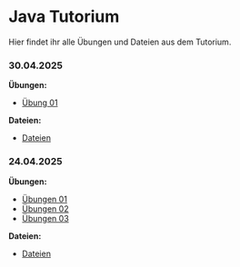 # Java Tutorium

Hier findet ihr alle Übungen und Dateien aus dem Tutorium.

### 30.04.2025

**Übungen:**

- [Übung 01](src/main/java/de/thi/java2/tut290425/uebung/Übung.md)

**Dateien:**
- [Dateien](src/main/java/de/thi/java2/tut290425/inhalte)

### 24.04.2025

**Übungen:**

- [Übungen 01](src/main/java/de/thi/java2/tut240425/Übungen01.md)
- [Übungen 02](src/main/java/de/thi/java2/tut240425/Übungen02.md)
- [Übungen 03](src/main/java/de/thi/java2/tut240425/Übungen03.md)

**Dateien:**

- [Dateien](src/main/java/de/thi/java2/tut240425)